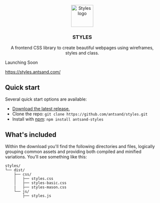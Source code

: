 <p align="center">
  <a href="https://styles.antsand.com/">
    <img src="https://styles.antsand.com/builds/production/images/logo.svg" alt="Styles logo" width="72" height="72">
  </a>
</p>

<h3 align="center">STYLES</h3>

<p align="center">
  A frontend CSS library to create beautiful webpages using wireframes, styles and class.
  <br>
</p>



Launching Soon

https://styles.antsand.com/

## Quick start

Several quick start options are available:

- [Download the latest release.](https://github.com/antsand/styles/raw/master/archive/style.zip)
- Clone the repo: `git clone https://github.com/antsand/styles.git`
- Install with [npm](https://www.npmjs.com/): `npm install antsand-styles `



## What's included

Within the download you'll find the following directories and files, logically grouping common assets and providing both compiled and minified variations. You'll see something like this:

```text
styles/
└── dist/
    ├── css/
    │   ├── styles.css
    │   ├── styles-basic.css
    |   ├── styles-mason.css
    └── js/
        ├── styles.js
